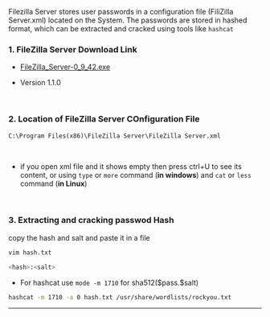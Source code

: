 



Filezilla Server stores user passwords in a configuration file (FiliZilla Server.xml) located on the System. The passwords are stored in hashed format, which can be extracted and cracked using tools like `hashcat`


### 1.  FileZilla Server Download Link

*   [FileZilla_Server-0_9_42.exe](http://files.xdigital.com.br/Programas/FileZilla-Server/)

*   Version 1.1.0

</br>

### 2. Location of FileZilla Server COnfiguration File

```cmd
C:\Program Files(x86)\FileZilla Server\FileZilla Server.xml
```


</br>

* if you open xml file and it shows empty then press ctrl+U to see its content, or using `type` or `more` command (**in windows**) and `cat` or `less` command (**in Linux**)

</br>

### 3. Extracting and cracking passwod Hash

copy the hash and salt and paste it in a file 

```bash
vim hash.txt
```

```bash
<hash>:<salt>
```

*   For hashcat use `mode -m 1710` for sha512(\$pass.$salt)

```bash
hashcat -m 1710 -a 0 hash.txt /usr/share/wordlists/rockyou.txt 
```
---

